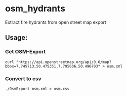 # osm_hydrants
Extract fire hydrants from open street map export

## Usage:


### Get OSM-Export

    curl "https://api.openstreetmap.org/api/0.6/map?bbox=7.749713,50.475351,7.795036,50.496703" > osm.xml

### Convert to csv

    ./OsmExport osm.xml > osm.csv
